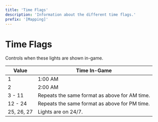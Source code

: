 ```yaml
---
title: 'Time Flags'
description: 'Information about the different time flags.'
prefix: '[Mapping]'
---
```


# Time Flags

Controls when these lights are shown in-game.

| Value | Time In-Game |
| --- | --- |
| 1 | 1:00 AM |
| 2 | 2:00 AM |
| 3 - 11 | Repeats the same format as above for AM time. |
| 12 - 24 | Repeats the same format as above for PM time. |
| 25, 26, 27 | Lights are on 24/7. |